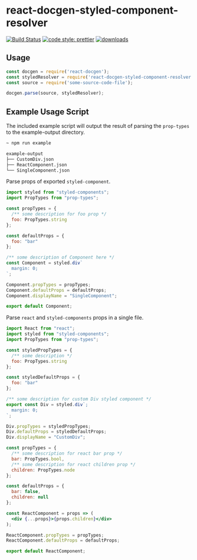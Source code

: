 # react-docgen-styled-component-resolver

[![Build Status](https://img.shields.io/endpoint.svg?url=https%3A%2F%2Factions-badge.atrox.dev%2Fandrew-t-james%2Freact-docgen-styled-component-resolver%2Fbadge%3Fref%3Dmaster&style=for-the-badge)](https://actions-badge.atrox.dev/andrew-t-james/react-docgen-styled-component-resolver/goto?ref=master)
[![code style: prettier](https://img.shields.io/badge/code_style-prettier-ff69b4.svg?style=for-the-badge&logo=prettier)](https://github.com/prettier/prettier)
[![downloads](https://img.shields.io/npm/dw/react-docgen-styled-component-resolver?style=for-the-badge&logo=npm)](https://github.com/andrew-t-james/react-docgen-styled-component-resolver)


## Usage

```js
const docgen = require('react-docgen');
const styledResolver = require('react-docgen-styled-component-resolver');
const source = require('some-source-code-file');

docgen.parse(source, styledResolver);
```

## Example Usage Script

The included example script will output the result of parsing the `prop-types` to the example-output directory.

```sh
~ npm run example

example-output
├── CustomDiv.json
├── ReactComponent.json
└── SingleComponent.json
```



Parse props of  exported `styled-component`.

```jsx
import styled from "styled-components";
import PropTypes from "prop-types";

const propTypes = {
  /** some description for foo prop */
  foo: PropTypes.string
};

const defaultProps = {
  foo: "bar"
};

/** some description of Component here */
const Component = styled.div`
  margin: 0;
`;

Component.propTypes = propTypes;
Component.defaultProps = defaultProps;
Component.displayName = "SingleComponent";

export default Component;
```

Parse `react` and `styled-components` props in a single file.

```jsx
import React from "react";
import styled from "styled-components";
import PropTypes from "prop-types";

const styledPropTypes = {
  /** some description */
  foo: PropTypes.string
};

const styledDefaultProps = {
  foo: "bar"
};

/** some description for custom Div styled component */
export const Div = styled.div`;
  margin: 0;
`;

Div.propTypes = styledPropTypes;
Div.defaultProps = styledDefaultProps;
Div.displayName = "CustomDiv";

const propTypes = {
  /** some description for react bar prop */
  bar: PropTypes.bool,
  /** some description for react children prop */
  children: PropTypes.node
};

const defaultProps = {
  bar: false,
  children: null
};

const ReactComponent = props => (
  <div {...props}>{props.children}</div>
);

ReactComponent.propTypes = propTypes;
ReactComponent.defaultProps = defaultProps;

export default ReactComponent;
```